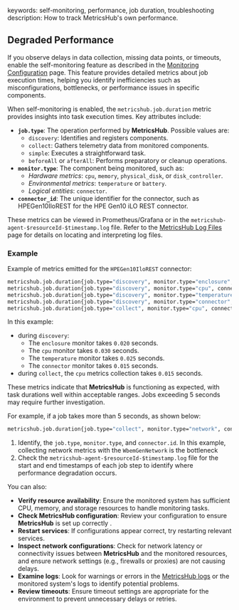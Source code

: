 keywords: self-monitoring, performance, job duration, troubleshooting
description: How to track MetricsHub's own performance.

## Degraded Performance

If you observe delays in data collection, missing data points, or timeouts, enable the self-monitoring feature as described in the [Monitoring Configuration](../configuration/configure-monitoring.md#self-monitoring) page. This feature provides detailed metrics about job execution times, helping you identify inefficiencies such as misconfigurations, bottlenecks, or performance issues in specific components.

When self-monitoring is enabled, the `metricshub.job.duration` metric provides insights into task execution times. Key attributes include:

* **`job.type`**: The operation performed by **MetricsHub**. Possible values are:
  * `discovery`: Identifies and registers components.
  * `collect`: Gathers telemetry data from monitored components.
  * `simple`: Executes a straightforward task.
  * `beforeAll` or `afterAll`: Performs preparatory or cleanup operations.
* **`monitor.type`**: The component being monitored, such as:
  * *Hardware metrics*: `cpu`, `memory`, `physical_disk`, or `disk_controller`.
  * *Environmental metrics*: `temperature` or `battery`.
  * *Logical entities*: `connector`.
* **`connector_id`**: The unique identifier for the connector, such as HPEGen10IloREST for the HPE Gen10 iLO REST connector.

These metrics can be viewed in Prometheus/Grafana or in the `metricshub-agent-$resourceId-$timestamp.log` file. Refer to the [MetricsHub Log Files](./metricshub-logs.md) page for details on locating and interpreting log files.

### Example

Example of metrics emitted for the `HPEGen10IloREST` connector:

```bash
metricshub.job.duration{job.type="discovery", monitor.type="enclosure", connector_id="HPEGen10IloREST"} 0.020
metricshub.job.duration{job.type="discovery", monitor.type="cpu", connector_id="HPEGen10IloREST"} 0.030
metricshub.job.duration{job.type="discovery", monitor.type="temperature", connector_id="HPEGen10IloREST"} 0.025
metricshub.job.duration{job.type="discovery", monitor.type="connector", connector_id="HPEGen10IloREST"} 0.015
metricshub.job.duration{job.type="collect", monitor.type="cpu", connector_id="HPEGen10IloREST"} 0.015
```

In this example:

* during `discovery`:
  * The `enclosure` monitor takes `0.020` seconds.
  * The `cpu` monitor takes `0.030` seconds.
  * The `temperature` monitor takes `0.025` seconds.
  * The `connector` monitor takes `0.015` seconds.
* during `collect`, the `cpu` metrics collection takes `0.015` seconds.

These metrics indicate that **MetricsHub** is functioning as expected, with task durations well within acceptable ranges. Jobs exceeding 5 seconds may require further investigation.

For example, if a job takes more than 5 seconds, as shown below:

```bash
metricshub.job.duration{job.type="collect", monitor.type="network", connector_id="WbemGenNetwork"} 5.8
```

1. Identify, the `job.type`, `monitor.type`, and `connector.id`. In this example, collecting network metrics with the `WbemGenNetwork` is the bottleneck
2. Check the `metricshub-agent-$resourceId-$timestamp.log` file for the start and end timestamps of each job step to identify where performance degradation occurs.

You can also:

* **Verify resource availability**: Ensure the monitored system has sufficient CPU, memory, and storage resources to handle monitoring tasks.
* **Check MetricsHub configuration**: Review your configuration to ensure **MetricsHub** is set up correctly .
* **Restart services**: If configurations appear correct, try restarting relevant services.
* **Inspect network configurations**: Check for network latency or connectivity issues between **MetricsHub** and the monitored resources, and ensure network settings (e.g., firewalls or proxies) are not causing delays.
* **Examine logs**: Look for warnings or errors in the [MetricsHub logs](./metricshub-logs.md) or the monitored system's logs to identify potential problems.
* **Review timeouts**: Ensure timeout settings are appropriate for the environment to prevent unnecessary delays or retries.
